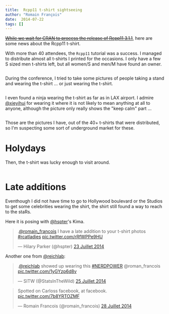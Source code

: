 ```yaml
---
title:  Rcpp11 t-shirt sightseeing
author: "Romain François"
date:  2014-07-22
tags: []
---
```


<div class="post-content">
<p><a href="https://web.archive.org/web/20140909152934/http://blog.r-enthusiasts.com/2014/07/22/rcpp11-3-1-1-on-cran/"><del>While we wait for CRAN to process the release of Rcpp11 3.1.1</del></a>, here are some news about the Rcpp11 t-shirt. </p>

<p>With more than 40 attendees, the <code>Rcpp11</code> tutorial was a success. I managed to distribute almost all t-shirts I printed for the occasions. I only have a few S sized men t-shirts left, but all women/S and men/M have found an owner. </p>

<p><img src="/web/20140909152934im_/http://blog.r-enthusiasts.com:80/content/images/2014/Jul/IMG_2519.jpg" alt=""></p>

<p>During the conference, I tried to take some pictures of people taking a stand and wearing the t-shirt ... or just wearing the t-shirt. </p>

<p><img src="/web/20140909152934im_/http://blog.r-enthusiasts.com:80/content/images/2014/Jul/IMG_2530.jpg" alt=""><img src="/web/20140909152934im_/http://blog.r-enthusiasts.com:80/content/images/2014/Jul/IMG_2527.jpg" alt=""><img src="/web/20140909152934im_/http://blog.r-enthusiasts.com:80/content/images/2014/Jul/IMG_2533.jpg" alt=""><img src="/web/20140909152934im_/http://blog.r-enthusiasts.com:80/content/images/2014/Jul/IMG_2524.jpg" alt=""></p>

<p>I even found a ninja wearing the t-shirt as far as in LAX airport. I admire <a href="@xieyihui">@xieyihui</a> for wearing it where it is not likely to mean anything at all to anyone, although the picture only really shows the "keep calm" part ...</p>

<p><img src="/web/20140909152934im_/http://blog.r-enthusiasts.com:80/content/images/2014/Jul/IMG_2540.jpg" alt=""></p>

<p>Those are the pictures I have, out of the 40+ t-shirts that were distributed, so I'm suspecting some sort of underground market for these. </p>

<h1 id="holydays">Holydays</h1>

<p>Then, the t-shirt was lucky enough to visit around. </p>

<p><img src="/web/20140909152934im_/http://blog.r-enthusiasts.com:80/content/images/2014/Jul/IMG_0765.jpg" alt=""><img src="/web/20140909152934im_/http://blog.r-enthusiasts.com:80/content/images/2014/Jul/IMG_1194.jpg" alt=""><img src="/web/20140909152934im_/http://blog.r-enthusiasts.com:80/content/images/2014/Jul/IMG_1443.jpg" alt=""></p>

<h1 id="lateadditions">Late additions</h1>

<p>Eventhough I did not have time to go to Hollywood boulevard or the Studios to get some celebrities wearing the shirt, the shirt still found a way to reach to the staRs. </p>

<p>Here it is posing with <a href="https://web.archive.org/web/20140909152934/https://twitter.com/hspter">@hspter</a>'s  Kima. </p>

<blockquote class="twitter-tweet" data-conversation="none" lang="en">
<p>.<a href="https://web.archive.org/web/20140909152934/https://twitter.com/romain_francois">@romain_francois</a> I have a late addition to your t-shirt photos <a href="https://web.archive.org/web/20140909152934/https://twitter.com/hashtag/rcatladies?src=hash">#rcatladies</a> <a href="https://web.archive.org/web/20140909152934/http://t.co/rRfWPPe9HU">pic.twitter.com/rRfWPPe9HU</a></p>— Hilary Parker (@hspter) <a href="https://web.archive.org/web/20140909152934/https://twitter.com/hspter/statuses/491753803692011520">23 Juillet 2014</a>
</blockquote>

<p>Another one from <a href="@reichlab">@reichlab</a>: </p>

<blockquote class="twitter-tweet" lang="en">
<p>.<a href="https://web.archive.org/web/20140909152934/https://twitter.com/reichlab">@reichlab</a> showed up wearing this <a href="https://web.archive.org/web/20140909152934/https://twitter.com/hashtag/NERDPOWER?src=hash">#NERDPOWER</a> @roman_francois <a href="https://web.archive.org/web/20140909152934/http://t.co/1yGYzp6d8v">pic.twitter.com/1yGYzp6d8v</a></p>— SITW (@StatsInTheWild) <a href="https://web.archive.org/web/20140909152934/https://twitter.com/StatsInTheWild/statuses/492470682857385984">25 Juillet 2014</a>
</blockquote>

<blockquote class="twitter-tweet" lang="en">
<p>Spotted on Carloss facebook, at facebook. <a href="https://web.archive.org/web/20140909152934/http://t.co/7b8YRTOZMF">pic.twitter.com/7b8YRTOZMF</a></p>— Romain Francois (@romain_francois) <a href="https://web.archive.org/web/20140909152934/https://twitter.com/romain_francois/statuses/493713730354835457">28 Juillet 2014</a>
</blockquote>

<script async src="//web.archive.org/web/20140909152934js_/http://platform.twitter.com/widgets.js" charset="utf-8"></script>
</div>
